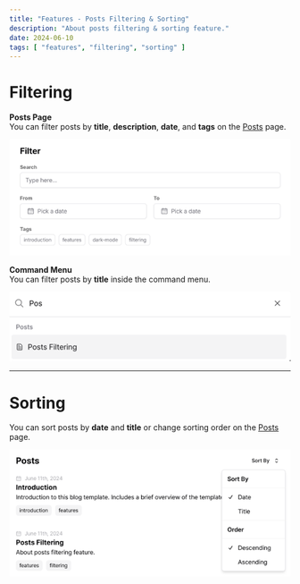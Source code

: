 ```yaml
---
title: "Features - Posts Filtering & Sorting"
description: "About posts filtering & sorting feature."
date: 2024-06-10
tags: [ "features", "filtering", "sorting" ]
---
```


# Filtering

**Posts Page**  
You can filter posts by **title**, **description**, **date**, and **tags** on the [Posts](/posts) page.

![Filtering UI](assets/filtering-ui.png)

**Command Menu**  
You can filter posts by **title** inside the command menu.

![Title Filtering](assets/title-filtering.png)

---

# Sorting

You can sort posts by **date** and **title** or change sorting order on the [Posts](/posts) page.

![Sorting UI](assets/sorting-ui.png)
